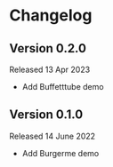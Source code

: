 # Changelog

## Version 0.2.0
Released 13 Apr 2023
- Add Buffetttube demo

## Version 0.1.0
Released 14 June 2022
- Add Burgerme demo